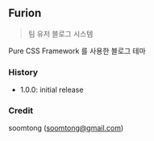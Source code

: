 ## Furion

> 팀 유저 블로그 시스템

Pure CSS Framework 를 사용한 블로그 테마

### History

- 1.0.0: initial release

### Credit

soomtong (soomtong@gmail.com)